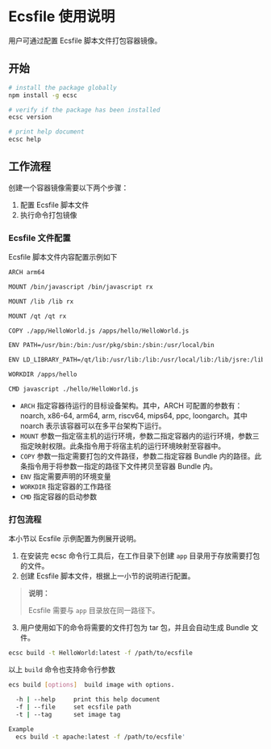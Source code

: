 # Ecsfile 使用说明

用户可通过配置 Ecsfile 脚本文件打包容器镜像。

## 开始

``` sh
# install the package globally
npm install -g ecsc

# verify if the package has been installed
ecsc version

# print help document
ecsc help
```

## 工作流程

创建一个容器镜像需要以下两个步骤：

1. 配置 Ecsfile 脚本文件
2. 执行命令打包镜像

### Ecsfile 文件配置

Ecsfile 脚本文件内容配置示例如下

```bash
ARCH arm64

MOUNT /bin/javascript /bin/javascript rx

MOUNT /lib /lib rx

MOUNT /qt /qt rx

COPY ./app/HelloWorld.js /apps/hello/HelloWorld.js

ENV PATH=/usr/bin:/bin:/usr/pkg/sbin:/sbin:/usr/local/bin

ENV LD_LIBRARY_PATH=/qt/lib:/usr/lib:/lib:/usr/local/lib:/lib/jsre:/lib/vsoa

WORKDIR /apps/hello

CMD javascript ./hello/HelloWorld.js
```

- `ARCH` 指定容器待运行的目标设备架构。其中，ARCH 可配置的参数有：noarch, x86-64, arm64, arm, riscv64, mips64, ppc, loongarch。其中 noarch 表示该容器可以在多平台架构下运行。
- `MOUNT` 参数一指定宿主机的运行环境，参数二指定容器内的运行环境，参数三指定映射权限。此条指令用于将宿主机的运行环境映射至容器中。
- `COPY` 参数一指定需要打包的文件路径，参数二指定容器 Bundle 内的路径。此条指令用于将参数一指定的路径下文件拷贝至容器 Bundle 内。
- `ENV` 指定需要声明的环境变量
- `WORKDIR` 指定容器的工作路径
- `CMD` 指定容器的启动参数

### 打包流程

本小节以 Ecsfile 示例配置为例展开说明。

1. 在安装完 ecsc 命令行工具后，在工作目录下创建 `app` 目录用于存放需要打包的文件。
2. 创建 Ecsfile 脚本文件，根据上一小节的说明进行配置。

>**说明：**
>
>Ecsfile 需要与 `app` 目录放在同一路径下。

3. 用户使用如下的命令将需要的文件打包为 tar 包，并且会自动生成 Bundle 文件。

```bash
ecsc build -t HelloWorld:latest -f /path/to/ecsfile
```

以上 `build` 命令也支持命令行参数

```bash
ecs build [options]  build image with options. 

  -h | --help     print this help document
  -f | --file     set ecsfile path
  -t | --tag      set image tag

Example
  ecs build -t apache:latest -f /path/to/ecsfile'
```